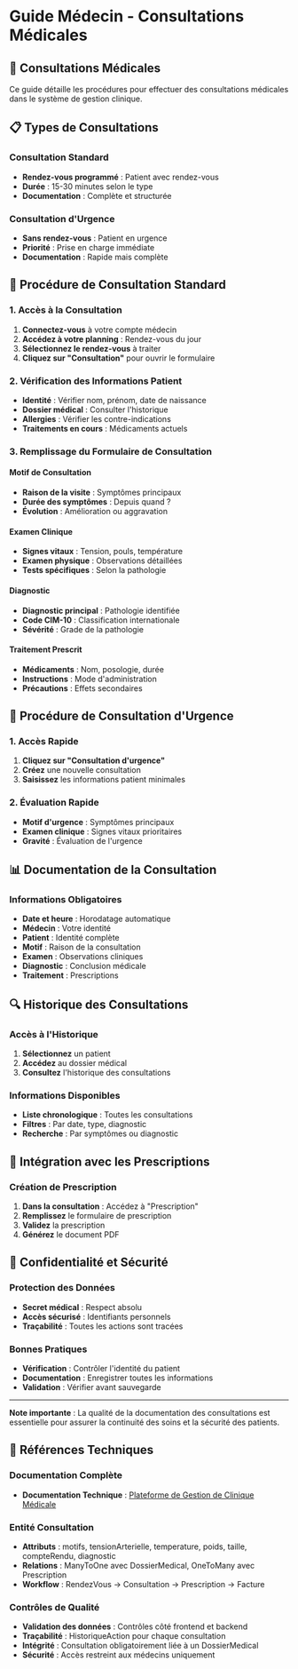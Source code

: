 # Guide Médecin - Consultations Médicales

## 🏥 Consultations Médicales

Ce guide détaille les procédures pour effectuer des consultations médicales dans le système de gestion clinique.

## 📋 Types de Consultations

### Consultation Standard
- **Rendez-vous programmé** : Patient avec rendez-vous
- **Durée** : 15-30 minutes selon le type
- **Documentation** : Complète et structurée

### Consultation d'Urgence
- **Sans rendez-vous** : Patient en urgence
- **Priorité** : Prise en charge immédiate
- **Documentation** : Rapide mais complète

## 🔄 Procédure de Consultation Standard

### 1. Accès à la Consultation
1. **Connectez-vous** à votre compte médecin
2. **Accédez à votre planning** : Rendez-vous du jour
3. **Sélectionnez le rendez-vous** à traiter
4. **Cliquez sur "Consultation"** pour ouvrir le formulaire

### 2. Vérification des Informations Patient
- **Identité** : Vérifier nom, prénom, date de naissance
- **Dossier médical** : Consulter l'historique
- **Allergies** : Vérifier les contre-indications
- **Traitements en cours** : Médicaments actuels

### 3. Remplissage du Formulaire de Consultation

#### Motif de Consultation
- **Raison de la visite** : Symptômes principaux
- **Durée des symptômes** : Depuis quand ?
- **Évolution** : Amélioration ou aggravation

#### Examen Clinique
- **Signes vitaux** : Tension, pouls, température
- **Examen physique** : Observations détaillées
- **Tests spécifiques** : Selon la pathologie

#### Diagnostic
- **Diagnostic principal** : Pathologie identifiée
- **Code CIM-10** : Classification internationale
- **Sévérité** : Grade de la pathologie

#### Traitement Prescrit
- **Médicaments** : Nom, posologie, durée
- **Instructions** : Mode d'administration
- **Précautions** : Effets secondaires

## 🚨 Procédure de Consultation d'Urgence

### 1. Accès Rapide
1. **Cliquez sur "Consultation d'urgence"**
2. **Créez** une nouvelle consultation
3. **Saisissez** les informations patient minimales

### 2. Évaluation Rapide
- **Motif d'urgence** : Symptômes principaux
- **Examen clinique** : Signes vitaux prioritaires
- **Gravité** : Évaluation de l'urgence

## 📊 Documentation de la Consultation

### Informations Obligatoires
- **Date et heure** : Horodatage automatique
- **Médecin** : Votre identité
- **Patient** : Identité complète
- **Motif** : Raison de la consultation
- **Examen** : Observations cliniques
- **Diagnostic** : Conclusion médicale
- **Traitement** : Prescriptions

## 🔍 Historique des Consultations

### Accès à l'Historique
1. **Sélectionnez** un patient
2. **Accédez** au dossier médical
3. **Consultez** l'historique des consultations

### Informations Disponibles
- **Liste chronologique** : Toutes les consultations
- **Filtres** : Par date, type, diagnostic
- **Recherche** : Par symptômes ou diagnostic

## 💊 Intégration avec les Prescriptions

### Création de Prescription
1. **Dans la consultation** : Accédez à "Prescription"
2. **Remplissez** le formulaire de prescription
3. **Validez** la prescription
4. **Générez** le document PDF

## 🔐 Confidentialité et Sécurité

### Protection des Données
- **Secret médical** : Respect absolu
- **Accès sécurisé** : Identifiants personnels
- **Traçabilité** : Toutes les actions sont tracées

### Bonnes Pratiques
- **Vérification** : Contrôler l'identité du patient
- **Documentation** : Enregistrer toutes les informations
- **Validation** : Vérifier avant sauvegarde

---

**Note importante** : La qualité de la documentation des consultations est essentielle pour assurer la continuité des soins et la sécurité des patients.

## 🔗 Références Techniques

### Documentation Complète
- **Documentation Technique** : [Plateforme de Gestion de Clinique Médicale](https://docs.google.com/document/d/11CkpRdISp8IFbqysINgZKNNlVGT6uu5ThWbM-rl8JLQ/edit?tab=t.0)

### Entité Consultation
- **Attributs** : motifs, tensionArterielle, temperature, poids, taille, compteRendu, diagnostic
- **Relations** : ManyToOne avec DossierMedical, OneToMany avec Prescription
- **Workflow** : RendezVous → Consultation → Prescription → Facture

### Contrôles de Qualité
- **Validation des données** : Contrôles côté frontend et backend
- **Traçabilité** : HistoriqueAction pour chaque consultation
- **Intégrité** : Consultation obligatoirement liée à un DossierMedical
- **Sécurité** : Accès restreint aux médecins uniquement
